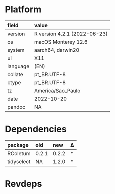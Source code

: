 # Platform

|field    |value                        |
|:--------|:----------------------------|
|version  |R version 4.2.1 (2022-06-23) |
|os       |macOS Monterey 12.6          |
|system   |aarch64, darwin20            |
|ui       |X11                          |
|language |(EN)                         |
|collate  |pt_BR.UTF-8                  |
|ctype    |pt_BR.UTF-8                  |
|tz       |America/Sao_Paulo            |
|date     |2022-10-20                   |
|pandoc   |NA                           |

# Dependencies

|package    |old   |new   |Δ  |
|:----------|:-----|:-----|:--|
|RColetum   |0.2.1 |0.2.2 |*  |
|tidyselect |NA    |1.2.0 |*  |

# Revdeps

